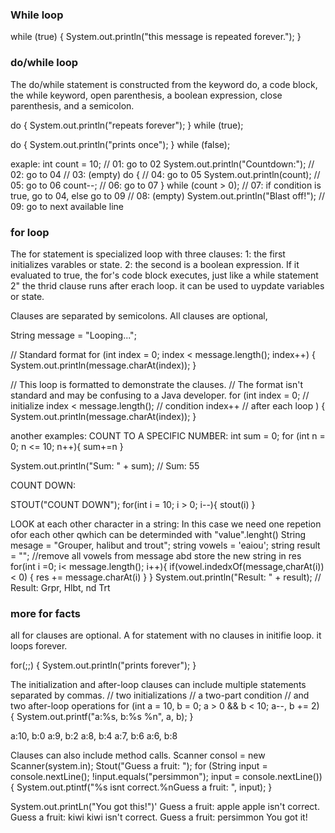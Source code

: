 ### While loop

while (true) {
    System.out.println("this message is repeated forever.");
}

### do/while loop
The do/while statement is constructed from the keyword do, a code block, the while keyword, open parenthesis, a boolean expression, close parenthesis, and a semicolon.

do {
    System.out.println("repeats forever");
} while (true);

do {
    System.out.println("prints once");
} while (false);


exaple:
int count = 10;                   // 01: go to 02
System.out.println("Countdown:"); // 02: go to 04
                                  // 03: (empty)
do {                              // 04: go to 05
    System.out.println(count);    // 05: go to 06
    count--;                      // 06: go to 07
} while (count > 0);              // 07: if condition is true, go to 04, else go to 09
                                  // 08: (empty)
System.out.println("Blast off!"); // 09: go to next available line

 ### for loop

 The for statement is specialized loop with three clauses:
1: the first initializes varables or state.
2: the second is a boolean expression. If it evaluated to true, the for's code block executes, just like a while statement
2" the thrid clause runs after erach loop. it can be used to uypdate variables or state.

Clauses are separated by semicolons. All clauses are optional,

String message = "Looping...";

// Standard format
for (int index = 0; index < message.length(); index++) {
    System.out.println(message.charAt(index));
}

// This loop is formatted to demonstrate the clauses.
// The format isn't standard and may be confusing to a Java developer.
for (int index = 0;               // initialize
        index < message.length(); // condition
        index++                   // after each loop
        ) {
    System.out.println(message.charAt(index));
}

another examples:
COUNT TO A SPECIFIC NUMBER:
int sum = 0;
for (int n = 0; n <= 10; n++){
    sum+=n
}

System.out.println("Sum: " + sum); // Sum: 55

COUNT DOWN:

STOUT("COUNT DOWN");
for(int i = 10; i > 0; i--){
    stout(i)
}

LOOK at each other character in a string:
In this case we need one repetion ofor each other qwhich can be determinded with "value".lenght()
String mesage = "Grouper, halibut and trout";
string vowels = 'eaiou';
string result = "";
//remove all vowels from message abd store the new string in res
for(int i =0; i< message.length(); i++){
    if(vowel.indedxOf(message,charAt(i)) < 0) {
        res += message.charAt(i)
    }
}
System.out.println("Result: " + result); // Result: Grpr, Hlbt, nd Trt

### more for facts
all for clauses are optional. A for statement with no clauses in initifie loop. it loops forever.

for(;;) {
     System.out.println("prints forever");
}

The initialization and after-loop clauses can include multiple statements separated by commas.
// two initializations
// a two-part condition
// and two after-loop operations
for (int a = 10, b = 0; a > 0 && b < 10; a--, b += 2) {
    System.out.printf("a:%s, b:%s %n", a, b);
}

a:10, b:0
a:9, b:2
a:8, b:4
a:7, b:6
a:6, b:8

Clauses can also include method calls.
Scanner consol = new Scanner(system.in);
Stout("Guess a fruit: ");
for (String input = console.nextLine(); !input.equals("persimmon"); input = console.nextLine()) {
    System.out.ptintf("%s isnt correct.%nGuess a fruit: ", input);
}

System.out.printLn("You got this!")'
Guess a fruit: apple
apple isn't correct.
Guess a fruit: kiwi
kiwi isn't correct.
Guess a fruit: persimmon
You got it!
